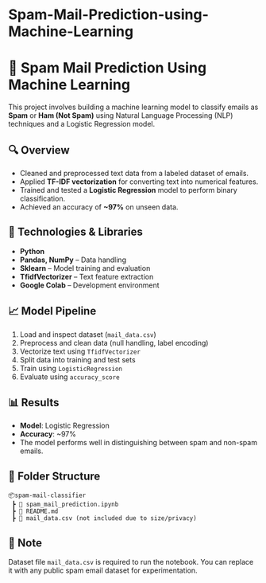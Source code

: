 # Spam-Mail-Prediction-using-Machine-Learning
# 📧 Spam Mail Prediction Using Machine Learning

This project involves building a machine learning model to classify emails as **Spam** or **Ham (Not Spam)** using Natural Language Processing (NLP) techniques and a Logistic Regression model.

## 🔍 Overview
- Cleaned and preprocessed text data from a labeled dataset of emails.
- Applied **TF-IDF vectorization** for converting text into numerical features.
- Trained and tested a **Logistic Regression** model to perform binary classification.
- Achieved an accuracy of **~97%** on unseen data.

## 🧠 Technologies & Libraries
- **Python**
- **Pandas, NumPy** – Data handling
- **Sklearn** – Model training and evaluation
- **TfidfVectorizer** – Text feature extraction
- **Google Colab** – Development environment

## 📈 Model Pipeline
1. Load and inspect dataset (`mail_data.csv`)
2. Preprocess and clean data (null handling, label encoding)
3. Vectorize text using `TfidfVectorizer`
4. Split data into training and test sets
5. Train using `LogisticRegression`
6. Evaluate using `accuracy_score`

## 📊 Results
- **Model**: Logistic Regression
- **Accuracy**: ~97%
- The model performs well in distinguishing between spam and non-spam emails.

## 📁 Folder Structure
```
📦spam-mail-classifier
 ┣ 📜 spam_mail_prediction.ipynb
 ┣ 📜 README.md
 ┣ 📜 mail_data.csv (not included due to size/privacy)
```

## 📄 Note
Dataset file `mail_data.csv` is required to run the notebook. You can replace it with any public spam email dataset for experimentation.
